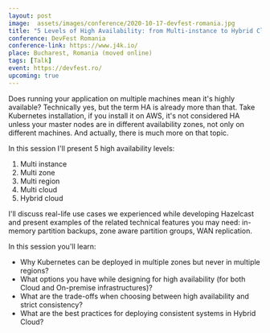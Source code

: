 ```yaml
---
layout: post
image:  assets/images/conference/2020-10-17-devfest-romania.jpg
title: "5 Levels of High Availability: from Multi-instance to Hybrid Cloud"
conference: DevFest Romania
conference-link: https://www.j4k.io/
place: Bucharest, Romania (moved online)
tags: [Talk]
event: https://devfest.ro/
upcoming: true
---
```


Does running your application on multiple machines mean it's highly available? Technically yes, but the term HA is already more than that. Take Kubernetes installation, if you install it on AWS, it's not considered HA unless your master nodes are in different availability zones, not only on different machines. And actually, there is much more on that topic.

In this session I'll present 5 high availability levels:
1. Multi instance
2. Multi zone
3. Multi region
4. Multi cloud
5. Hybrid cloud

I'll discuss real-life use cases we experienced while developing Hazelcast and present examples of the related technical features you may need: in-memory partition backups, zone aware partition groups, WAN replication.

In this session you'll learn:
- Why Kubernetes can be deployed in multiple zones but never in multiple regions?
- What options you have while designing for high availability (for both Cloud and On-premise infrastructures)?
- What are the trade-offs when choosing between high availability and strict consistency?
- What are the best practices for deploying consistent systems in Hybrid Cloud?
